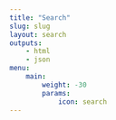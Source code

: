 ```yaml
---
title: "Search"
slug: slug
layout: search
outputs:
    - html
    - json
menu:
    main:
        weight: -30
        params: 
            icon: search
---
```

